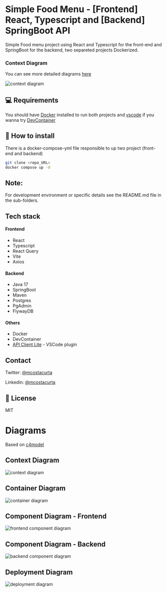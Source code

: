 # Simple Food Menu - [Frontend] React, Typescript and [Backend] SpringBoot API

Simple Food menu project using React and Typescript for the front-end and SpringBoot for the backend, two separeted projects Dockerized.

### Context Diagram

You can see more detailed diagrams [here](#diagrams)

![context diagram](diagrams/img/1-context_diagram/FoodMenuSystemContextDiagram.png)


## 💻 Requirements

You should have [Docker](https://docs.docker.com/engine/install/) installed to run both projects and [vscode](https://code.visualstudio.com/) if you wanna try [DevContainer](https://code.visualstudio.com/docs/devcontainers/containers)

## 🚀 How to install

There is a docker-compose-yml file responsible to up two project (front-end and backend)

```bash
git clone <repo_URL>
docker compose up -d
```

## Note: 
For development environment or specific details see the README.md file in the sub-folders.

## Tech stack
#### Frontend
* React
* Typescript
* React Query
* Vite
* Axios

#### Backend
* Java 17
* SpringBoot
* Maven
* Postgres
* PgAdmin
* FlywayDB

#### Others
* Docker
* DevContainer
* [API Client Lite](https://marketplace.visualstudio.com/items?itemName=KomaKamaki.vscode-api-client-lite) - VSCode plugin

## Contact

Twitter: [@mcostacurta](https://x.com/costa_curta)

Linkedin: [@mcostacurta](https://www.linkedin.com/in/mcostacurta/)


## 📝 License

MIT

# Diagrams
Based on [c4model](https://c4model.com/)

## Context Diagram
![context diagram](diagrams/img/1-context_diagram/FoodMenuSystemContextDiagram.png)

## Container Diagram
![container diagram](diagrams/img/2-container_diagram/FoodMenuSystemContextDiagram.png)

## Component Diagram - Frontend

![frontend component diagram](diagrams/img/3-component-diagram_frontend/FoodMenuSystemContextDiagram.png)

## Component Diagram - Backend

![backend component diagram](diagrams/img/3-component-diagram_backend/FoodMenuSystemContextDiagram.png)

## Deployment Diagram

![deployment diagram](diagrams/img/4-deployment-diagram/4-deployment-diagram.png)

